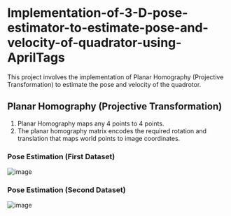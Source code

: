# Implementation-of-3-D-pose-estimator-to-estimate-pose-and-velocity-of-quadrator-using-AprilTags
This project involves the implementation of Planar Homography (Projective Transformation) to estimate the pose and velocity of the quadrotor.

## Planar Homography (Projective Transformation)

1. Planar Homography maps any 4 points to 4 points.
2. The planar homography matrix encodes the required rotation and translation that maps world points to image coordinates.

### Pose Estimation (First Dataset)

![image](https://user-images.githubusercontent.com/69100847/169549144-808858b1-8092-4d99-a74c-021013018c5d.png)


### Pose Estimation (Second Dataset)

![image](https://user-images.githubusercontent.com/69100847/169549252-ed70dd4c-4ce5-4a2e-a876-da3ffd9582bf.png)





